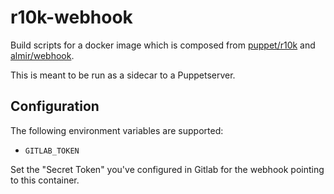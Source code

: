 # r10k-webhook

Build scripts for a docker image which is composed from [puppet/r10k](https://hub.docker.com/r/puppet/r10k) and [almir/webhook](https://hub.docker.com/r/almir/webhook/).

This is meant to be run as a sidecar to a Puppetserver.

## Configuration

The following environment variables are supported:

- `GITLAB_TOKEN`

Set the "Secret Token" you've configured in Gitlab for the webhook pointing to this container.